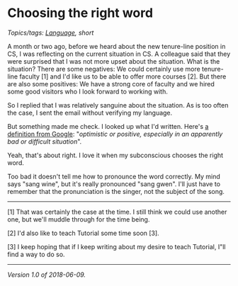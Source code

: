 Choosing the right word
=======================

*Topics/tags: [Language](index-language), short*

A month or two ago, before we heard about the new tenure-line position
in CS, I was reflecting on the current situation in CS.  A colleague said
that they were surprised that I was not more upset about the situation.
What is the situation?  There are some negatives: We could certainly
use more tenure-line faculty [1] and I'd like us to be able to offer more 
courses [2].  But there are also some positives: We have a strong core
of faculty and we hired some good visitors who I look forward to working
with.

So I replied that I was relatively sanguine about the situation.  As is
too often the case, I sent the email without verifying my language.

But something made me check.  I looked up what I'd written.  Here's
[a definition from Google](https://www.google.com/search?q=sanguine):
"_optimistic or positive, especially in an apparently bad or difficult
situation_".

Yeah, that's about right.  I love it when my subconscious chooses the
right word.  

Too bad it doesn't tell me how to pronounce the word correctly.  My mind
says "sang wine", but it's really pronounced "sang gwen".  I'll just
have to remember that the pronunciation is the singer, not the subject
of the song.

---

[1] That was certainly the case at the time.  I still think we could use
another one, but we'll muddle through for the time being.

[2] I'd also like to teach Tutorial some time soon [3].

[3] I keep hoping that if I keep writing about my desire to teach
Tutorial, I"ll find a way to do so.

---

*Version 1.0 of 2018-06-09.*

